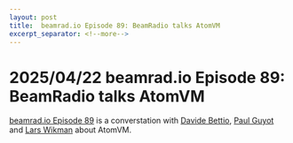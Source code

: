 ```yaml
---
layout: post
title:  beamrad.io Episode 89: BeamRadio talks AtomVM
excerpt_separator: <!--more-->
---
```

# 2025/04/22 beamrad.io Episode 89: BeamRadio talks AtomVM

[beamrad.io Episode 89](https://www.beamrad.io/89) is a converstation with [Davide Bettio](https://uninstall.it/), [Paul Guyot](https://github.com/pguyot) and [Lars Wikman](https://underjord.io/) about AtomVM.
